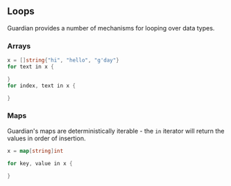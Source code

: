 ## Loops

Guardian provides a number of mechanisms for looping over data types.

### Arrays

```go
x = []string{"hi", "hello", "g'day"}
for text in x {

}
for index, text in x {

}
```

### Maps

Guardian's maps are deterministically iterable - the ```in``` iterator will return the values in order of insertion.

```go
x = map[string]int

for key, value in x {

}
```
